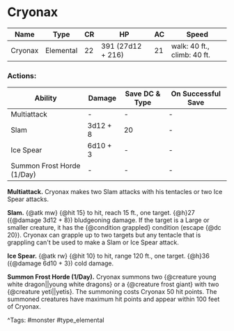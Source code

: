 # Cryonax

| Name | Type | CR | HP | AC | Speed |
|------|------|----|----|----|-------|
| Cryonax | Elemental | 22 | 391 (27d12 + 216) | 21 | walk: 40 ft., climb: 40 ft. |

### Actions:

| Ability | Damage | Save DC & Type | On Successful Save |
|---------|--------|----------------|--------------------|
| Multiattack | - | - | - |
| Slam | 3d12 + 8 | 20 | - |
| Ice Spear | 6d10 + 3 | - | - |
| Summon Frost Horde (1/Day) | - | - | - |


**Multiattack.** Cryonax makes two Slam attacks with his tentacles or two Ice Spear attacks.

**Slam.** {@atk mw} {@hit 15} to hit, reach 15 ft., one target. {@h}27 ({@damage 3d12 + 8}) bludgeoning damage. If the target is a Large or smaller creature, it has the {@condition grappled} condition (escape {@dc 20}). Cryonax can grapple up to two targets but any tentacle that is grappling can't be used to make a Slam or Ice Spear attack.

**Ice Spear.** {@atk rw} {@hit 10} to hit, range 120 ft., one target. {@h}36 ({@damage 6d10 + 3}) cold damage.

**Summon Frost Horde (1/Day).** Cryonax summons two {@creature young white dragon||young white dragons} or a {@creature frost giant} with two {@creature yeti||yetis}. The summoning costs Cryonax 50 hit points. The summoned creatures have maximum hit points and appear within 100 feet of Cryonax.

^Tags: #monster #type_elemental